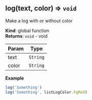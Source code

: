 <a name="log"></a>

## log(text, color) ⇒ <code>void</code>
Make a log with or without color

**Kind**: global function  
**Returns**: <code>void</code> - void  

| Param | Type |
| --- | --- |
| text | <code>String</code> | 
| color | <code>String</code> | 

**Example**  
```js
log('Something')log('Something', listLogColor.FgRed)
```
